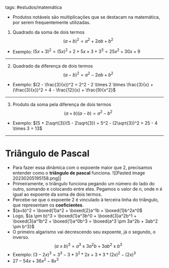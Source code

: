 tags: #estudos/matemática 

- Produtos notáveis são multiplicações que se destacam na matemática, por serem frequentemente utilizadas.

1. Quadrado da soma de dois termos
$$(a + b)^2 = a^2 + 2ab + b^2$$
- Exemplo: $(5x+3)^2 = (5x)^2+2\times 5x\times 3+3^3 = 25x^2 +30x + 9$ 
---
2. Quadrado da diferença de dois termos
$$(a-b)^2=a^2 - 2ab + b^2$$
- Exemplo: $(2 - \frac{3}{x})^2 = 2^2 - 2 \times 2 \times \frac{3}{x} + (\frac{3}{x})^2 = 4 - \frac{12}{x} + \frac{9}{x^2}$
---
3. Produto da soma pela diferença de dois termos
$$(a+b)(a-b)=a^2 - b^2$$
- Exemplo: $(5 + 2\sqrt{3})(5 - 2\sqrt{3}) = 5^2 - (2\sqrt{3})^2 = 25 - 4 \times 3 = 13$
---

# Triângulo de Pascal
- Para fazer essa dinâmica com o expoente maior que 2, precisamos entender como o **triângulo de pascal** funciona.
![[Pasted image 20230205195158.png]]
- Primeiramente, o triângulo funciona pegando um número do lado do outro, somando e colocando entre eles. Pegamos o valor de *n*, onde n é igual ao expoente da soma de dois termos.
- Percebe-se que o expoente 2 é vinculado à terceira linha do triângulo, que representam os **coeficientes**.
- $(a+b)^2 = \boxed{1}a^2 + \boxed{2}a^1b + \boxed{1}b^2a^0$ 
- Logo, $(a \pm b)^3 = \boxed{1}a^3b^0 + \boxed{3}a^2b^1 + \boxed{3}a^1b^2 + \boxed{1}a^0b^3 = \boxed{a^3 \pm 3a^2b + 3ab^2 \pm b^3}$  
- O primeiro algarismo vai decrescendo seu expoente, já o segundo, o inverso.
$$(a \pm b)^3 = a^3 \pm 3a^2b + 3ab^2 \pm b^3$$
- Exemplo: $(3 - 2x)^3 = 3^3 - 3 * 3^2 * 2x + 3 * 3 * (2x)^2 - (2x)^3$ 
- $27 - 54x + 36x^2 - 8x^3$
